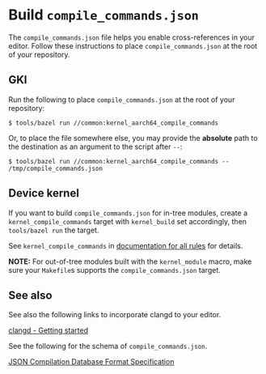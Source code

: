 # Build `compile_commands.json`

The `compile_commands.json` file helps you enable cross-references
in your editor. Follow these instructions to place `compile_commands.json`
at the root of your repository.

## GKI

Run the following to place `compile_commands.json` at the root of your
repository:

```shell
$ tools/bazel run //common:kernel_aarch64_compile_commands
```

Or, to place the file somewhere else, you may provide the **absolute** path
to the destination as an argument to the script after `--`:

```shell
$ tools/bazel run //common:kernel_aarch64_compile_commands -- /tmp/compile_commands.json
```

## Device kernel

If you want to build `compile_commands.json` for in-tree modules, create a
`kernel_compile_commands` target with `kernel_build` set accordingly,
then `tools/bazel run` the target.

See `kernel_compile_commands` in
[documentation for all rules](api_reference.md) for details.

**NOTE:** For out-of-tree modules built with the `kernel_module` macro, make
sure your `Makefile`s supports the `compile_commands.json` target.

## See also

See also the following links to incorporate clangd to your editor.

[clangd - Getting started](https://clangd.llvm.org/installation)

See the following for the schema of `compile_commands.json`.

[JSON Compilation Database Format Specification](https://clang.llvm.org/docs/JSONCompilationDatabase.html)

